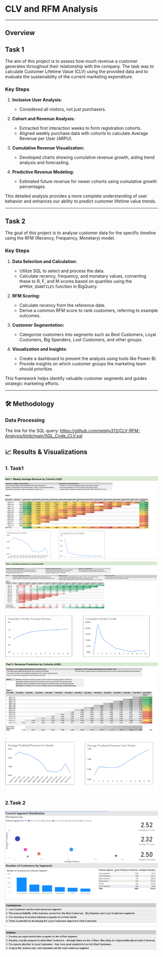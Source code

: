 # CLV and RFM Analysis
---
## Overview

## Task 1

The aim of this project is to assess how much revenue a customer generates throughout their relationship with the company. The task was to calculate Customer Lifetime Value (CLV) using the provided data and to evaluate the sustainability of the current marketing expenditure.

### Key Steps

1. **Inclusive User Analysis:**
   -  Considered all visitors, not just purchasers.

2. **Cohort and Revenue Analysis:**
   - Extracted first interaction weeks to form registration cohorts.
   - Aligned weekly purchase data with cohorts to calculate Average Revenue per User (ARPU).

3. **Cumulative Revenue Visualization:**
   - Developed charts showing cumulative revenue growth, aiding trend analysis and forecasting.

4. **Predictive Revenue Modeling:**
   - Estimated future revenue for newer cohorts using cumulative growth percentages.

This detailed analysis provides a more complete understanding of user behavior and enhances our ability to predict customer lifetime value trends.   

---
## Task 2

The goal of this project is to analyse customer data for the specific timeline using the RFM (Recency, Frequency, Monetary) model. 

### Key Steps

1. **Data Selection and Calculation:**
   - Utilize SQL to select and process the data.
   - Calculate recency, frequency, and monetary values, converting these to R, F, and M scores based on quartiles using the `APPROX_QUANTILES` function in BigQuery.

2. **RFM Scoring:**
   - Calculate recency from the reference date.
   - Derive a common RFM score to rank customers, referring to example outcomes.

3. **Customer Segmentation:**
   - Categorize customers into segments such as Best Customers, Loyal Customers, Big Spenders, Lost Customers, and other groups.

4. **Visualization and Insights:**
   - Create a dashboard to present the analysis using tools like Power BI.
   - Provide insights on which customer groups the marketing team should prioritize.

This framework helps identify valuable customer segments and guides strategic marketing efforts.   

---

## 🛠️ Methodology

### Data Processing

The link for the SQL query: https://github.com/netely313/CLV-RFM-Analysis/blob/main/SQL_Code_CLV.sql

## 📈 Results & Visualizations

### 1. Task1

![alt text](Weekly_Avg_Rvenue_Cohorts.png) 
![alt text](Cumulative_Revenue_Cohorts.png) 
![alt text](Charts_Cum_Rev.png)
![alt text](Revenue_Predict_Cohorts.png)
![alt text](Charts_Rev_Predict.png)
 
### 2.Task 2

![alt text](RFM_Chart.png) 
![alt text](Conclusions_RFM.png) 
